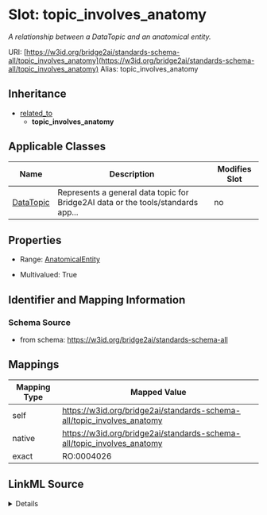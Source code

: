 

# Slot: topic_involves_anatomy 


_A relationship between a DataTopic and an anatomical entity._





URI: [https://w3id.org/bridge2ai/standards-schema-all/topic_involves_anatomy](https://w3id.org/bridge2ai/standards-schema-all/topic_involves_anatomy)
Alias: topic_involves_anatomy


## Inheritance

* [related_to](related_to.md)
    * **topic_involves_anatomy**






## Applicable Classes

| Name | Description | Modifies Slot |
| --- | --- | --- |
| [DataTopic](DataTopic.md) | Represents a general data topic for Bridge2AI data or the tools/standards app... |  no  |






## Properties

* Range: [AnatomicalEntity](AnatomicalEntity.md)

* Multivalued: True




## Identifier and Mapping Information






### Schema Source


* from schema: https://w3id.org/bridge2ai/standards-schema-all




## Mappings

| Mapping Type | Mapped Value |
| ---  | ---  |
| self | https://w3id.org/bridge2ai/standards-schema-all/topic_involves_anatomy |
| native | https://w3id.org/bridge2ai/standards-schema-all/topic_involves_anatomy |
| exact | RO:0004026 |




## LinkML Source

<details>
```yaml
name: topic_involves_anatomy
description: A relationship between a DataTopic and an anatomical entity.
from_schema: https://w3id.org/bridge2ai/standards-schema-all
exact_mappings:
- RO:0004026
rank: 1000
is_a: related_to
domain: DataTopic
inherited: true
alias: topic_involves_anatomy
domain_of:
- DataTopic
range: AnatomicalEntity
multivalued: true

```
</details>